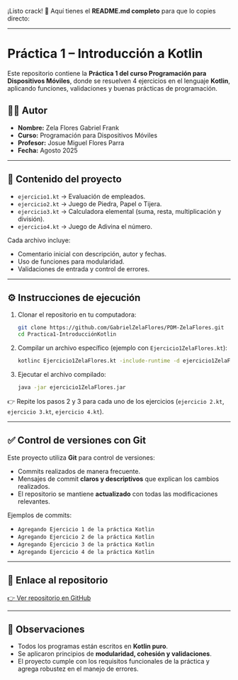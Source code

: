 ¡Listo crack! 🚀
Aquí tienes el **README.md completo** para que lo copies directo:

---

# Práctica 1 – Introducción a Kotlin

Este repositorio contiene la **Práctica 1 del curso Programación para Dispositivos Móviles**, donde se resuelven 4 ejercicios en el lenguaje **Kotlin**, aplicando funciones, validaciones y buenas prácticas de programación.

## 👨‍💻 Autor

* **Nombre:** Zela Flores Gabriel Frank
* **Curso:** Programación para Dispositivos Móviles
* **Profesor:** Josue Miguel Flores Parra
* **Fecha:** Agosto 2025

---

## 📂 Contenido del proyecto

* `ejercicio1.kt` → Evaluación de empleados.
* `ejercicio2.kt` → Juego de Piedra, Papel o Tijera.
* `ejercicio3.kt` → Calculadora elemental (suma, resta, multiplicación y división).
* `ejercicio4.kt` → Juego de Adivina el número.

Cada archivo incluye:

* Comentario inicial con descripción, autor y fechas.
* Uso de funciones para modularidad.
* Validaciones de entrada y control de errores.

---

## ⚙️ Instrucciones de ejecución

1. Clonar el repositorio en tu computadora:

   ```bash
   git clone https://github.com/GabrielZelaFlores/PDM-ZelaFlores.git
   cd Practica1-IntroducciónKotlin
   ```

2. Compilar un archivo específico (ejemplo con `Ejercicio1ZelaFlores.kt`):

   ```bash
   kotlinc Ejercicio1ZelaFlores.kt -include-runtime -d ejercicio1ZelaFlores.jar
   ```
 
3. Ejecutar el archivo compilado:

   ```bash
   java -jar ejercicio1ZelaFlores.jar
   ```

👉 Repite los pasos 2 y 3 para cada uno de los ejercicios (`ejercicio 2.kt`, `ejercicio 3.kt`, `ejercicio 4.kt`).

---

## ✅ Control de versiones con Git

Este proyecto utiliza **Git** para control de versiones:

* Commits realizados de manera frecuente.
* Mensajes de commit **claros y descriptivos** que explican los cambios realizados.
* El repositorio se mantiene **actualizado** con todas las modificaciones relevantes.

Ejemplos de commits:

* `Agregando Ejercicio 1 de la práctica Kotlin`
* `Agregando Ejercicio 2 de la práctica Kotlin`
* `Agregando Ejercicio 3 de la práctica Kotlin`
* `Agregando Ejercicio 4 de la práctica Kotlin`
---

## 🔗 Enlace al repositorio

[👉 Ver repositorio en GitHub](https://github.com/GabrielZelaFlores/PDM-ZelaFlores.git)

---

## 🎯 Observaciones

* Todos los programas están escritos en **Kotlin puro**.
* Se aplicaron principios de **modularidad, cohesión y validaciones**.
* El proyecto cumple con los requisitos funcionales de la práctica y agrega robustez en el manejo de errores.

